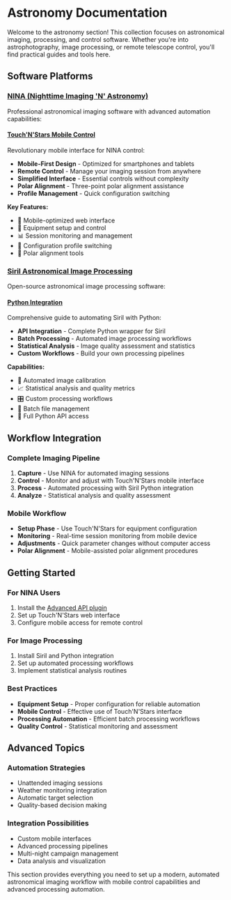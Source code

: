 # Astronomy Documentation

Welcome to the astronomy section! This collection focuses on astronomical imaging, processing, and control software. Whether you're into astrophotography, image processing, or remote telescope control, you'll find practical guides and tools here.

## Software Platforms

### [NINA (Nighttime Imaging 'N' Astronomy)](nina/index.md)

Professional astronomical imaging software with advanced automation capabilities:

#### [Touch'N'Stars Mobile Control](nina/touch-n-star.md)

Revolutionary mobile interface for NINA control:

- **Mobile-First Design** - Optimized for smartphones and tablets
- **Remote Control** - Manage your imaging session from anywhere
- **Simplified Interface** - Essential controls without complexity
- **Polar Alignment** - Three-point polar alignment assistance
- **Profile Management** - Quick configuration switching

**Key Features:**

- 📱 Mobile-optimized web interface
- 🎯 Equipment setup and control
- 📊 Session monitoring and management
- 🔧 Configuration profile switching
- 🌟 Polar alignment tools

### [Siril Astronomical Image Processing](siril/index.md)

Open-source astronomical image processing software:

#### [Python Integration](siril/python.md)

Comprehensive guide to automating Siril with Python:

- **API Integration** - Complete Python wrapper for Siril
- **Batch Processing** - Automated image processing workflows
- **Statistical Analysis** - Image quality assessment and statistics
- **Custom Workflows** - Build your own processing pipelines

**Capabilities:**

- 🔄 Automated image calibration
- 📈 Statistical analysis and quality metrics
- 🎛️ Custom processing workflows
- 📁 Batch file management
- 🐍 Full Python API access

## Workflow Integration

### Complete Imaging Pipeline

1. **Capture** - Use NINA for automated imaging sessions
2. **Control** - Monitor and adjust with Touch'N'Stars mobile interface
3. **Process** - Automated processing with Siril Python integration
4. **Analyze** - Statistical analysis and quality assessment

### Mobile Workflow

- **Setup Phase** - Use Touch'N'Stars for equipment configuration
- **Monitoring** - Real-time session monitoring from mobile device
- **Adjustments** - Quick parameter changes without computer access
- **Polar Alignment** - Mobile-assisted polar alignment procedures

## Getting Started

### For NINA Users

1. Install the [Advanced API plugin](nina/touch-n-star.md#preparation)
2. Set up Touch'N'Stars web interface
3. Configure mobile access for remote control

### For Image Processing

1. Install Siril and Python integration
2. Set up automated processing workflows
3. Implement statistical analysis routines

### Best Practices

- **Equipment Setup** - Proper configuration for reliable automation
- **Mobile Control** - Effective use of Touch'N'Stars interface
- **Processing Automation** - Efficient batch processing workflows
- **Quality Control** - Statistical monitoring and assessment

## Advanced Topics

### Automation Strategies

- Unattended imaging sessions
- Weather monitoring integration
- Automatic target selection
- Quality-based decision making

### Integration Possibilities

- Custom mobile interfaces
- Advanced processing pipelines
- Multi-night campaign management
- Data analysis and visualization

This section provides everything you need to set up a modern, automated astronomical imaging workflow with mobile control capabilities and advanced processing automation.
